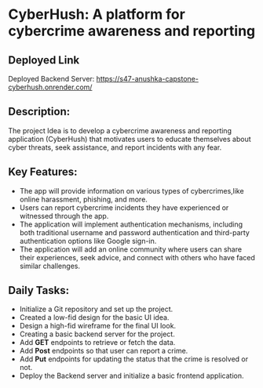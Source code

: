 # CyberHush: A platform for cybercrime awareness and reporting

## Deployed Link
Deployed Backend Server: https://s47-anushka-capstone-cyberhush.onrender.com/

## Description:

The project Idea is to develop a cybercrime awareness and reporting application (CyberHush) that motivates users to educate themselves about cyber threats, seek assistance, and report incidents with any fear. 

## Key Features:

* The app will provide information on various types of cybercrimes,like  online harassment, phishing,  and more. 
* Users can report cybercrime incidents they have experienced or witnessed through the app.
* The application will implement authentication mechanisms, including both traditional username and password authentication and third-party authentication options like Google sign-in. 
* The application will add an online community where users can share their experiences, seek advice, and connect with others who have faced similar challenges.

## Daily Tasks:

* Initialize a Git repository and set up the project. 
* Created a low-fid design for the basic UI idea.
* Design a high-fid wireframe for the final UI look.
* Creating a basic backend server for the project.
* Add **GET** endpoints to retrieve or fetch the data.
* Add **Post** endpoints so that user can report a crime.
* Add **Put** endpoints for updating the status that the crime is resolved or not.
* Deploy the Backend server and initialize a basic frontend application.